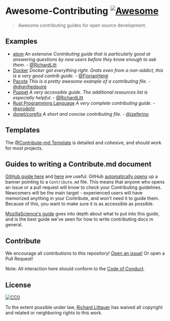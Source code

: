 # Awesome-Contributing [![Awesome](https://cdn.rawgit.com/sindresorhus/awesome/d7305f38d29fed78fa85652e3a63e154dd8e8829/media/badge.svg)](https://github.com/sindresorhus/awesome)

> Awesome contributing guides for open source development.

## Examples

- [atom](https://github.com/atom/atom/blob/master/CONTRIBUTING.md) _An extensive Contributing guide that is particularly good at answering questions by new users before they know enough to ask them._ - [@RichardLitt](https://github.com/RichardLitt)
- [Docker](https://github.com/docker/docker/blob/master/CONTRIBUTING.md) _Docker got everything right. Grats even from a non-addict, this is a very good contrib guide._ - [@FlorianHeigl](https://github.com/FlorianHeigl)
- [Pacote](https://github.com/zkat/pacote/blob/latest/CONTRIBUTING.md) _This is a pretty awesome example of a contributing file._ - [@dignifiedquire](https://github.com/dignifiedquire)
- [Puppet](https://github.com/puppetlabs/puppet/blob/master/CONTRIBUTING.md) _A very accessible guide. The additional resources list is especially helpful_. - [@RichardLitt](https://github.com/RichardLitt)
- [Rust Programming Language](https://github.com/rust-lang/rust/blob/master/CONTRIBUTING.md) _A very complete contributing guide._ - [@sirodoht](https://github.com/sirodoht)
- [donet/corefix](https://github.com/dotnet/corefx/blob/master/Documentation/project-docs/contributing.md) _A short and concise contributing file._ - [@jzeferino](https://github.com/jzeferino)

## Templates

The [@Contribute-md Template](https://github.com/contribute-md/contribute-md-template) is detailed and cohesive, and should work for most projects.

## Guides to writing a Contribute.md document

[GitHub guide here](https://help.github.com/articles/setting-guidelines-for-repository-contributors/) and [here](https://github.com/blog/1184-contributing-guidelines) are useful. GitHub [automatically opens](https://github.com/blog/1184-contributing-guidelines) up a banner pointing to a `Contribute.md` file. This means that anyone who opens an issue or a pull request will know to check your Contributing guidelines. Newcomers will be the main target - experienced users will have memorized anything in your Contribute, and won't need it to guide them. Because of this, you want to make sure it is as accessible as possible.

[MozillaScience's guide](https://mozillascience.github.io/working-open-workshop/contributing/) goes into depth about what to put into this guide, and is the best guide we've seen for how to write contributing docs in general.

## Contribute

We encourage all contributions to this repository! [Open an issue!](https://github.com/RichardLitt/awesome-contribute) Or open a Pull Request!

Note: All interaction here should conform to the [Code of Conduct](CODE_OF_CONDUCT.md).

## License

[![CC0](http://mirrors.creativecommons.org/presskit/buttons/88x31/svg/cc-zero.svg)](https://creativecommons.org/publicdomain/zero/1.0/)

To the extent possible under law, [Richard Littauer](https://burntfen.com) has waived all copyright and related or neighboring rights to this work.
